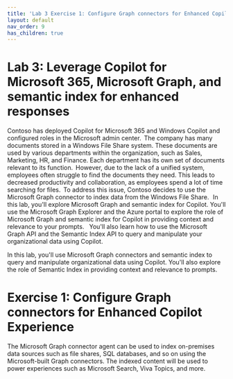 ```yaml
---
title: 'Lab 3 Exercise 1: Configure Graph connectors for Enhanced Copilot Experience'
layout: default
nav_order: 9
has_children: true
---
```


# Lab 3: Leverage Copilot for Microsoft 365, Microsoft Graph, and semantic index for enhanced responses

Contoso has deployed Copilot for Microsoft 365 and Windows Copilot and configured roles in the Microsoft admin center.  
The company has many documents stored in a Windows File Share system. These documents are used by various departments within the organization, such as Sales, Marketing, HR, and Finance. Each department has its own set of documents relevant to its function.  
However, due to the lack of a unified system, employees often struggle to find the documents they need. This leads to decreased productivity and collaboration, as employees spend a lot of time searching for files.  
To address this issue, Contoso decides to use the Microsoft Graph connector to index data from the Windows File Share.   
In this lab, you'll explore Microsoft Graph and semantic index for Copilot. You'll use the Microsoft Graph Explorer and the Azure portal to explore the role of Microsoft Graph and semantic index for Copilot in providing context and relevance to your prompts.    
You'll also learn how to use the Microsoft Graph API and the Semantic Index API to query and manipulate your organizational data using Copilot.  
 
In this lab, you'll use Microsoft Graph connectors and semantic index to query and manipulate organizational data using Copilot. You'll also explore the role of Semantic Index in providing context and relevance to prompts.

# Exercise 1: Configure Graph connectors for Enhanced Copilot Experience

The Microsoft Graph connector agent can be used to index on-premises data sources such as file shares, SQL databases, and so on using the Microsoft-built Graph connectors. The indexed content will be used to power experiences such as Microsoft Search, Viva Topics, and more.
